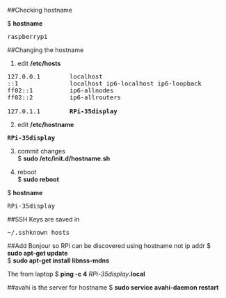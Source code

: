##Checking hostname

$ <b>hostname</b>
<pre>
raspberrypi
</pre>


##Changing the hostname

1) edit <b>/etc/hosts</b>
<pre>
127.0.0.1	     localhost
::1		         localhost ip6-localhost ip6-loopback
ff02::1		     ip6-allnodes
ff02::2		     ip6-allrouters

127.0.1.1	     <b>RPi-35display</b>
</pre>

2) edit <b>/etc/hostname</b>
<pre>
<b>RPi-35display</b>
</pre>

3) commit changes  
$ <b>sudo /etc/init.d/hostname.sh</b>  

4) reboot  
$ <b>sudo reboot</b>

$ <b>hostname</b>
<pre>
RPi-35display
</pre>

##SSH Keys are saved in
<pre>
~/.sshknown_hosts
</pre>

##Add Bonjour so RPi can be discovered using hostname not ip addr
$ <b>sudo apt-get update</b>  
$ <b>sudo apt-get install libnss-mdns</b>  

The from laptop
$ <b>ping -c 4</b> <em>RPi-35display</em><b>.local</b>

##avahi is the server for hostname
$ <b>sudo service avahi-daemon restart</b>
